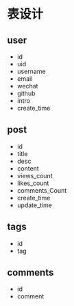 # 表设计

## user

- id
- uid
- username
- email
- wechat
- github
- intro
- create_time

## post

- id
- title
- desc
- content
- views_count
- likes_count
- comments_Count
- create_time
- update_time

## tags

- id
- tag

## comments

- id
- comment
